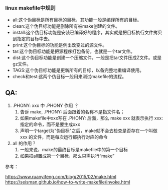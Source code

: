 
### linux makefile中规则

* all:这个伪目标是所有目标的目标，其功能一般是编译所有的目标。
* clean:这个伪目标功能是删除所有被make创建的文件。
* install:这个伪目标功能是安装已编译好的程序，其实就是把目标执行文件拷贝到指定的目标中去。
* print:这个伪目标的功能是例出改变过的源文件。
* tar:这个伪目标功能是把源程序打包备份。也就是一个tar文件。
* dist:这个伪目标功能是创建一个压缩文件，一般是把tar文件压成Z文件。或是gz文件。
* TAGS:这个伪目标功能是更新所有的目标，以备完整地重编译使用。
* check和test:这两个伪目标一般用来测试makefile的流程。


## QA:

1. .PHONY: xxx 中 .PHONY 作用 ？
   1. 告诉 make, .PHONY: 后面跟着的名称不是指文件名；
   2. 如果makefile中xxx写在 .PHONY: 后面，那么 make xxx 就表示执行 xxx: 指定的命令，而不是要生成xxx
   3. 声明一个target为"伪目标"之后，make就不会去检查是否存在一个叫做 xxx 的文件，而是每次运行都执行对应的命令
2. all 的作用？
   1. 一般来说，make的最终目标是makefile中的第一个目标
   2. 如果把all置成第一个目标，那么只需执行“make”


参考：


https://www.ruanyifeng.com/blog/2015/02/make.html
https://seisman.github.io/how-to-write-makefile/invoke.html
